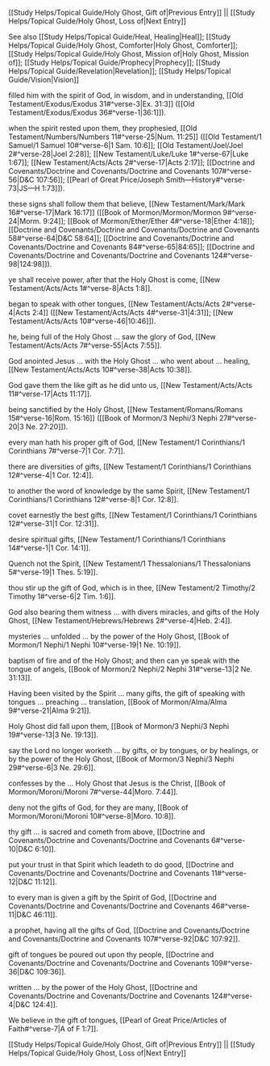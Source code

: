 [[Study Helps/Topical Guide/Holy Ghost, Gift of|Previous Entry]]  ||  [[Study Helps/Topical Guide/Holy Ghost, Loss of|Next Entry]]

 See also [[Study Helps/Topical Guide/Heal, Healing|Heal]]; [[Study Helps/Topical Guide/Holy Ghost, Comforter|Holy Ghost, Comforter]]; [[Study Helps/Topical Guide/Holy Ghost, Mission of|Holy Ghost, Mission of]]; [[Study Helps/Topical Guide/Prophecy|Prophecy]]; [[Study Helps/Topical Guide/Revelation|Revelation]]; [[Study Helps/Topical Guide/Vision|Vision]]

 filled him with the spirit of God, in wisdom, and in understanding, [[Old Testament/Exodus/Exodus 31#^verse-3|Ex. 31:3]] ([[Old Testament/Exodus/Exodus 36#^verse-1|36:1]]).

 when the spirit rested upon them, they prophesied, [[Old Testament/Numbers/Numbers 11#^verse-25|Num. 11:25]] ([[Old Testament/1 Samuel/1 Samuel 10#^verse-6|1 Sam. 10:6]]; [[Old Testament/Joel/Joel 2#^verse-28|Joel 2:28]]; [[New Testament/Luke/Luke 1#^verse-67|Luke 1:67]]; [[New Testament/Acts/Acts 2#^verse-17|Acts 2:17]]; [[Doctrine and Covenants/Doctrine and Covenants/Doctrine and Covenants 107#^verse-56|D&C 107:56]]; [[Pearl of Great Price/Joseph Smith—History#^verse-73|JS—H 1:73]]).

 these signs shall follow them that believe, [[New Testament/Mark/Mark 16#^verse-17|Mark 16:17]] ([[Book of Mormon/Mormon/Mormon 9#^verse-24|Morm. 9:24]]; [[Book of Mormon/Ether/Ether 4#^verse-18|Ether 4:18]]; [[Doctrine and Covenants/Doctrine and Covenants/Doctrine and Covenants 58#^verse-64|D&C 58:64]]; [[Doctrine and Covenants/Doctrine and Covenants/Doctrine and Covenants 84#^verse-65|84:65]]; [[Doctrine and Covenants/Doctrine and Covenants/Doctrine and Covenants 124#^verse-98|124:98]]).

 ye shall receive power, after that the Holy Ghost is come, [[New Testament/Acts/Acts 1#^verse-8|Acts 1:8]].

 began to speak with other tongues, [[New Testament/Acts/Acts 2#^verse-4|Acts 2:4]] ([[New Testament/Acts/Acts 4#^verse-31|4:31]]; [[New Testament/Acts/Acts 10#^verse-46|10:46]]).

 he, being full of the Holy Ghost ... saw the glory of God, [[New Testament/Acts/Acts 7#^verse-55|Acts 7:55]].

 God anointed Jesus ... with the Holy Ghost ... who went about ... healing, [[New Testament/Acts/Acts 10#^verse-38|Acts 10:38]].

 God gave them the like gift as he did unto us, [[New Testament/Acts/Acts 11#^verse-17|Acts 11:17]].

 being sanctified by the Holy Ghost, [[New Testament/Romans/Romans 15#^verse-16|Rom. 15:16]] ([[Book of Mormon/3 Nephi/3 Nephi 27#^verse-20|3 Ne. 27:20]]).

 every man hath his proper gift of God, [[New Testament/1 Corinthians/1 Corinthians 7#^verse-7|1 Cor. 7:7]].

 there are diversities of gifts, [[New Testament/1 Corinthians/1 Corinthians 12#^verse-4|1 Cor. 12:4]].

 to another the word of knowledge by the same Spirit, [[New Testament/1 Corinthians/1 Corinthians 12#^verse-8|1 Cor. 12:8]].

 covet earnestly the best gifts, [[New Testament/1 Corinthians/1 Corinthians 12#^verse-31|1 Cor. 12:31]].

 desire spiritual gifts, [[New Testament/1 Corinthians/1 Corinthians 14#^verse-1|1 Cor. 14:1]].

 Quench not the Spirit, [[New Testament/1 Thessalonians/1 Thessalonians 5#^verse-19|1 Thes. 5:19]].

 thou stir up the gift of God, which is in thee, [[New Testament/2 Timothy/2 Timothy 1#^verse-6|2 Tim. 1:6]].

 God also bearing them witness ... with divers miracles, and gifts of the Holy Ghost, [[New Testament/Hebrews/Hebrews 2#^verse-4|Heb. 2:4]].

 mysteries ... unfolded ... by the power of the Holy Ghost, [[Book of Mormon/1 Nephi/1 Nephi 10#^verse-19|1 Ne. 10:19]].

 baptism of fire and of the Holy Ghost; and then can ye speak with the tongue of angels, [[Book of Mormon/2 Nephi/2 Nephi 31#^verse-13|2 Ne. 31:13]].

 Having been visited by the Spirit ... many gifts, the gift of speaking with tongues ... preaching ... translation, [[Book of Mormon/Alma/Alma 9#^verse-21|Alma 9:21]].

 Holy Ghost did fall upon them, [[Book of Mormon/3 Nephi/3 Nephi 19#^verse-13|3 Ne. 19:13]].

 say the Lord no longer worketh ... by gifts, or by tongues, or by healings, or by the power of the Holy Ghost, [[Book of Mormon/3 Nephi/3 Nephi 29#^verse-6|3 Ne. 29:6]].

 confesses by the ... Holy Ghost that Jesus is the Christ, [[Book of Mormon/Moroni/Moroni 7#^verse-44|Moro. 7:44]].

 deny not the gifts of God, for they are many, [[Book of Mormon/Moroni/Moroni 10#^verse-8|Moro. 10:8]].

 thy gift ... is sacred and cometh from above, [[Doctrine and Covenants/Doctrine and Covenants/Doctrine and Covenants 6#^verse-10|D&C 6:10]].

 put your trust in that Spirit which leadeth to do good, [[Doctrine and Covenants/Doctrine and Covenants/Doctrine and Covenants 11#^verse-12|D&C 11:12]].

 to every man is given a gift by the Spirit of God, [[Doctrine and Covenants/Doctrine and Covenants/Doctrine and Covenants 46#^verse-11|D&C 46:11]].

 a prophet, having all the gifts of God, [[Doctrine and Covenants/Doctrine and Covenants/Doctrine and Covenants 107#^verse-92|D&C 107:92]].

 gift of tongues be poured out upon thy people, [[Doctrine and Covenants/Doctrine and Covenants/Doctrine and Covenants 109#^verse-36|D&C 109:36]].

 written ... by the power of the Holy Ghost, [[Doctrine and Covenants/Doctrine and Covenants/Doctrine and Covenants 124#^verse-4|D&C 124:4]].

 We believe in the gift of tongues, [[Pearl of Great Price/Articles of Faith#^verse-7|A of F 1:7]].

[[Study Helps/Topical Guide/Holy Ghost, Gift of|Previous Entry]]  ||  [[Study Helps/Topical Guide/Holy Ghost, Loss of|Next Entry]]